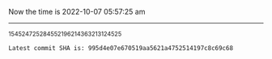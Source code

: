 Now the time is 2022-10-07 05:57:25 am

---

<small>154524725284552196214363213124525</small>

```txt
Latest commit SHA is: 995d4e07e670519aa5621a4752514197c8c69c68
```
